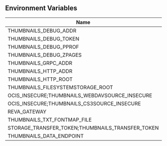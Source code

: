 ## Environment Variables

| Name | Type | Default Value | Description |
|------|------|---------------|-------------|
| THUMBNAILS_DEBUG_ADDR | string | 127.0.0.1:9189 | |
| THUMBNAILS_DEBUG_TOKEN | string |  | |
| THUMBNAILS_DEBUG_PPROF | bool | false | |
| THUMBNAILS_DEBUG_ZPAGES | bool | false | |
| THUMBNAILS_GRPC_ADDR | string | 127.0.0.1:9185 | |
| THUMBNAILS_HTTP_ADDR | string | 127.0.0.1:9186 | |
| THUMBNAILS_HTTP_ROOT | string | /thumbnails | |
| THUMBNAILS_FILESYSTEMSTORAGE_ROOT | string | ~/.ocis/thumbnails | |
| OCIS_INSECURE;THUMBNAILS_WEBDAVSOURCE_INSECURE | bool | false | |
| OCIS_INSECURE;THUMBNAILS_CS3SOURCE_INSECURE | bool | false | |
| REVA_GATEWAY | string | 127.0.0.1:9142 | |
| THUMBNAILS_TXT_FONTMAP_FILE | string |  | |
| STORAGE_TRANSFER_TOKEN;THUMBNAILS_TRANSFER_TOKEN | string |  | |
| THUMBNAILS_DATA_ENDPOINT | string | http://127.0.0.1:9186/thumbnails/data | |